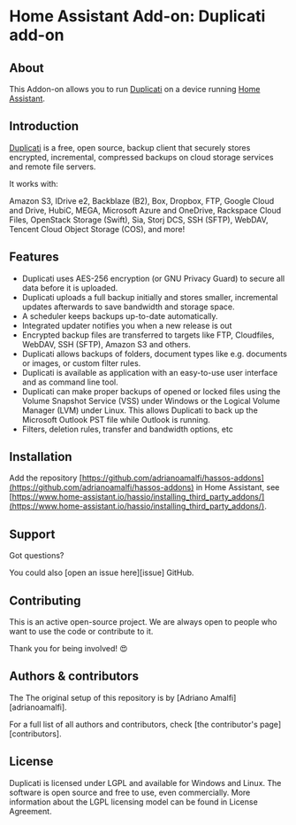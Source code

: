 # Home Assistant Add-on: Duplicati add-on

## About

This Addon-on allows you to run [Duplicati](https://www.duplicati.com/) on a device running [Home Assistant](https://www.home-assistant.io/).

## Introduction

[Duplicati](https://www.duplicati.com/) is a free, open source, backup client that securely stores encrypted, incremental, compressed backups on cloud storage services and remote file servers.

It works with:

Amazon S3, IDrive e2, Backblaze (B2), Box, Dropbox, FTP, Google Cloud and Drive, HubiC, MEGA, Microsoft Azure and OneDrive, Rackspace Cloud Files, OpenStack Storage (Swift), Sia, Storj DCS, SSH (SFTP), WebDAV, Tencent Cloud Object Storage (COS), and more!

## Features

- Duplicati uses AES-256 encryption (or GNU Privacy Guard) to secure all data before it is uploaded.
- Duplicati uploads a full backup initially and stores smaller, incremental updates afterwards to save bandwidth and storage space.
- A scheduler keeps backups up-to-date automatically.
- Integrated updater notifies you when a new release is out
- Encrypted backup files are transferred to targets like FTP, Cloudfiles, WebDAV, SSH (SFTP), Amazon S3 and others.
- Duplicati allows backups of folders, document types like e.g. documents or images, or custom filter rules.
- Duplicati is available as application with an easy-to-use user interface and as command line tool.
- Duplicati can make proper backups of opened or locked files using the Volume Snapshot Service (VSS) under Windows or the Logical Volume Manager (LVM) under Linux. This allows Duplicati to back up the Microsoft Outlook PST file while Outlook is running.
- Filters, deletion rules, transfer and bandwidth options, etc

## Installation

Add the repository [https://github.com/adrianoamalfi/hassos-addons](https://github.com/adrianoamalfi/hassos-addons) in Home Assistant, see [https://www.home-assistant.io/hassio/installing_third_party_addons/](https://www.home-assistant.io/hassio/installing_third_party_addons/).

## Support

Got questions?

You could also [open an issue here][issue] GitHub.

## Contributing

This is an active open-source project. We are always open to people who want to
use the code or contribute to it.

Thank you for being involved! :heart_eyes:

## Authors & contributors

The
The original setup of this repository is by [Adriano Amalfi][adrianoamalfi].

For a full list of all authors and contributors,
check [the contributor's page][contributors].

## License

Duplicati is licensed under LGPL and available for Windows and Linux. The software is open source and free to use, even commercially. More information about the LGPL licensing model can be found in License Agreement.
